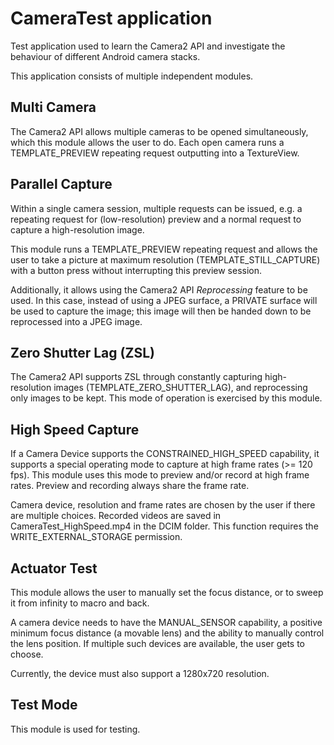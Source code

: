 # CameraTest application

Test application used to learn the Camera2 API and investigate the
behaviour of different Android camera stacks.

This application consists of multiple independent modules.

## Multi Camera

The Camera2 API allows multiple cameras to be opened simultaneously,
which this module allows the user to do. Each open camera runs a
TEMPLATE\_PREVIEW repeating request outputting into a TextureView.

## Parallel Capture

Within a single camera session, multiple requests can be issued, e.g.
a repeating request for (low-resolution) preview and a normal request
to capture a high-resolution image.

This module runs a TEMPLATE\_PREVIEW repeating request and allows the
user to take a picture at maximum resolution (TEMPLATE\_STILL\_CAPTURE)
with a button press without interrupting this preview session.

Additionally, it allows using the Camera2 API *Reprocessing* feature
to be used. In this case, instead of using a JPEG surface, a PRIVATE
surface will be used to capture the image; this image will then be
handed down to be reprocessed into a JPEG image.

## Zero Shutter Lag (ZSL)

The Camera2 API supports ZSL through constantly capturing
high-resolution images (TEMPLATE\_ZERO\_SHUTTER\_LAG), and
reprocessing only images to be kept. This mode of operation is
exercised by this module.

## High Speed Capture

If a Camera Device supports the CONSTRAINED\_HIGH\_SPEED capability,
it supports a special operating mode to capture at high frame rates
(>= 120 fps). This module uses this mode to preview and/or record
at high frame rates. Preview and recording always share the frame rate.

Camera device, resolution and frame rates are chosen by the user
if there are multiple choices. Recorded videos are saved in
CameraTest\_HighSpeed.mp4 in the DCIM folder. This function
requires the WRITE\_EXTERNAL\_STORAGE permission.

## Actuator Test

This module allows the user to manually set the focus distance,
or to sweep it from infinity to macro and back.

A camera device needs to have the MANUAL\_SENSOR capability,
a positive minimum focus distance (a movable lens) and the
ability to manually control the lens position. If multiple such
devices are available, the user gets to choose.

Currently, the device must also support a 1280x720 resolution.

## Test Mode

This module is used for testing.
